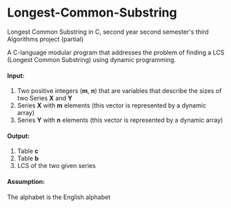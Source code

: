 # Longest-Common-Substring
Longest Common Substring in C, second year second semester's third Algorithms project (partial)

A C-language modular program that addresses the problem of finding a LCS (Longest Common Substring) using dynamic programming.

#### Input:
1) Two positive integers (**m**, **n**) that are variables that describe the sizes of two
Series **X** and **Y**
2) Series **X** with **m** elements (this vector is represented by a dynamic array)
3) Series **Y** with **n** elements (this vector is represented by a dynamic array)

#### Output:
1) Table **c**
2) Table **b**
3) LCS of the two given series

#### Assumption:
The alphabet is the English alphabet
